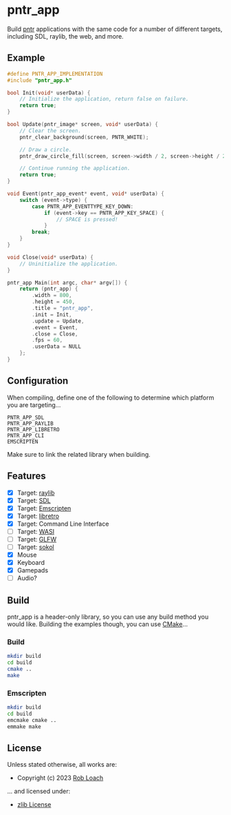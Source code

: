 # pntr_app

Build [pntr](https://github.com/robloach/pntr) applications with the same code for a number of different targets, including SDL, raylib, the web, and more.

## Example

``` c
#define PNTR_APP_IMPLEMENTATION
#include "pntr_app.h"

bool Init(void* userData) {
    // Initialize the application, return false on failure.
    return true;
}

bool Update(pntr_image* screen, void* userData) {
    // Clear the screen.
    pntr_clear_background(screen, PNTR_WHITE);

    // Draw a circle.
    pntr_draw_circle_fill(screen, screen->width / 2, screen->height / 2, 100, PNTR_BLUE);

    // Continue running the application.
    return true;
}

void Event(pntr_app_event* event, void* userData) {
    switch (event->type) {
        case PNTR_APP_EVENTTYPE_KEY_DOWN:
            if (event->key == PNTR_APP_KEY_SPACE) {
                // SPACE is pressed!
            }
        break;
    }
}

void Close(void* userData) {
    // Uninitialize the application.
}

pntr_app Main(int argc, char* argv[]) {
    return (pntr_app) {
        .width = 800,
        .height = 450,
        .title = "pntr_app",
        .init = Init,
        .update = Update,
        .event = Event,
        .close = Close,
        .fps = 60,
        .userData = NULL
    };
}
```

## Configuration

When compiling, define one of the following to determine which platform you are targeting...
```
PNTR_APP_SDL
PNTR_APP_RAYLIB
PNTR_APP_LIBRETRO
PNTR_APP_CLI
EMSCRIPTEN
```

Make sure to link the related library when building.

## Features

- [x] Target: [raylib](https://www.raylib.com/)
- [x] Target: [SDL](https://www.libsdl.org/)
- [x] Target: [Emscripten](https://emscripten.org/)
- [x] Target: [libretro](https://www.libretro.com/)
- [x] Target: Command Line Interface
- [ ] Target: [WASI](https://github.com/WebAssembly/wasi-sdk)
- [ ] Target: [GLFW](https://www.glfw.org/)
- [ ] Target: [sokol](https://github.com/floooh/sokol)
- [x] Mouse
- [x] Keyboard
- [x] Gamepads
- [ ] Audio?

## Build

pntr_app is a header-only library, so you can use any build method you would like. Building the examples though, you can use [CMake](https://cmake.org/)...

### Build

``` bash
mkdir build
cd build
cmake ..
make
```

### Emscripten

``` bash
mkdir build
cd build
emcmake cmake ..
emmake make
```

## License

Unless stated otherwise, all works are:

- Copyright (c) 2023 [Rob Loach](https://robloach.net)

... and licensed under:

- [zlib License](LICENSE)
